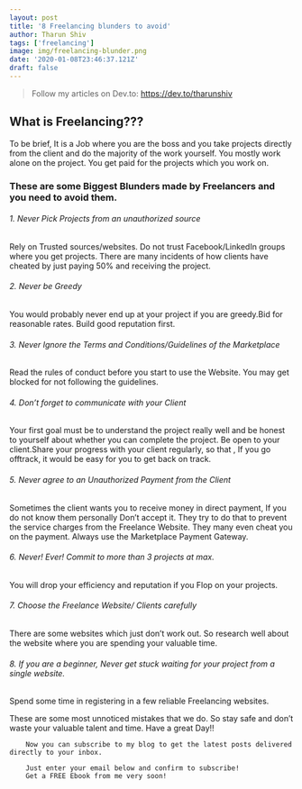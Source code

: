 ```yaml
---
layout: post
title: '8 Freelancing blunders to avoid'
author: Tharun Shiv
tags: ['freelancing']
image: img/freelancing-blunder.png
date: '2020-01-08T23:46:37.121Z'
draft: false
---
```


> Follow my articles on Dev.to: https://dev.to/tharunshiv

## What is Freelancing???

To be brief, It is a Job where you are the boss and you take projects directly from the client and do the majority of the work yourself. You mostly work alone on the project. You get paid for the projects which you work on.

### These are some Biggest Blunders made by Freelancers and you need to avoid them.

###### 1. Never Pick Projects from an unauthorized source

Rely on Trusted sources/websites.
Do not trust Facebook/LinkedIn groups where you get projects.
There are many incidents of how clients have cheated by just paying 50% and receiving the project.

###### 2. Never be Greedy

You would probably never end up at your project if you are greedy.Bid for reasonable rates. Build good reputation first.

###### 3. Never Ignore the Terms and Conditions/Guidelines of the Marketplace

Read the rules of conduct before you start to use the Website. You may get blocked for not following the guidelines.

###### 4. Don’t forget to communicate with your Client

Your first goal must be to understand the project really well and be honest to yourself about whether you can complete the project. Be open to your client.Share your progress with your client regularly, so that , If you go offtrack, it would be easy for you to get back on track.

###### 5. Never agree to an Unauthorized Payment from the Client

Sometimes the client wants you to receive money in direct payment, If you do not know them personally Don’t accept it. They try to do that to prevent the service charges from the Freelance Website. They many even cheat you on the payment. Always use the Marketplace Payment Gateway.

###### 6. Never! Ever! Commit to more than 3 projects at max.

You will drop your efficiency and reputation if you Flop on your projects.

###### 7. Choose the Freelance Website/ Clients carefully

There are some websites which just don’t work out. So research well about the website where you are spending your valuable time.

###### 8. If you are a beginner, Never get stuck waiting for your project from a single website.

Spend some time in registering in a few reliable Freelancing websites.

These are some most unnoticed mistakes that we do. So stay safe and don’t waste your valuable talent and time.
Have a great Day!!

        Now you can subscribe to my blog to get the latest posts delivered directly to your inbox.

        Just enter your email below and confirm to subscribe!
        Get a FREE Ebook from me very soon!
